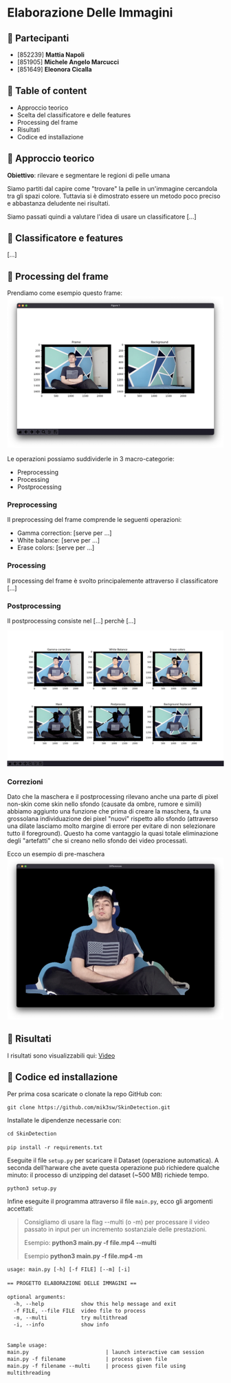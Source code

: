 # Elaborazione Delle Immagini 

## 👥 Partecipanti 
* [852239] **Mattia Napoli**
* [851905] **Michele Angelo Marcucci**
* [851649] **Eleonora Cicalla**


## 🔹 Table of content

* Approccio teorico
* Scelta del classificatore e delle features
* Processing del frame
* Risultati
* Codice ed installazione

## 🔸 Approccio teorico

**Obiettivo**: rilevare e segmentare le regioni di pelle umana

Siamo partiti dal capire come "trovare" la pelle in un'immagine cercandola tra gli spazi colore. Tuttavia si è dimostrato essere un metodo poco preciso e abbastanza deludente nei risultati.

Siamo passati quindi a valutare l'idea di usare un classificatore [...]



## 🔸 Classificatore e features

[...]

## 🔸 Processing del frame
Prendiamo come esempio questo frame:
![](docs/init.png)

Le operazioni possiamo suddividerle in 3 macro-categorie:

* Preprocessing
* Processing
* Postprocessing

### Preprocessing
Il preprocessing del frame comprende le seguenti operazioni:

- Gamma correction: [serve per ...]
- White balance: [serve per ...]
- Erase colors: [serve per ...]

### Processing
Il processing del frame è svolto principalemente attraverso il classificatore [...]

### Postprocessing
Il postprocessing consiste nel [...] perchè [...]

![](docs/processing.png)

### Correzioni
Dato che la maschera e il postprocessing rilevano anche una parte di pixel non-skin come skin nello sfondo (causate da ombre, rumore e simili)
abbiamo aggiunto una funzione che prima di creare la maschera, fa una grossolana individuazione dei pixel "nuovi" rispetto allo sfondo (attraverso una dilate lasciamo molto margine di errore per evitare di non selezionare tutto il foreground). Questo ha come vantaggio la quasi totale eliminazione degli "artefatti" che si creano nello sfondo dei video processati.

Ecco un esempio di pre-maschera
![](docs/differences.png)

## 🔸 Risultati

I risultati sono visualizzabili qui: [Video](docs/final.m4v)

## 🔸 Codice ed installazione

Per prima cosa scaricate o clonate la repo GitHub con:

```
git clone https://github.com/mik3sw/SkinDetection.git
```

Installate le dipendenze necessarie con:

```
cd SkinDetection

pip install -r requirements.txt
```

Eseguite il file <code>setup.py</code> per scaricare il Dataset (operazione automatica). A seconda dell'harware che avete questa operazione può richiedere qualche minuto: il processo di unzipping del dataset (~500 MB) richiede tempo.

```
python3 setup.py
```

Infine eseguite il programma attraverso il file <code>main.py</code>, ecco gli argomenti accettati:
> Consigliamo di usare la flag --multi (o -m) per processare il video passato in input per un incremento sostanziale delle prestazioni.
> 
> Esempio: **python3 main.py -f file.mp4 --multi**
> 
> Esempio **python3 main.py -f file.mp4 -m**


```
usage: main.py [-h] [-f FILE] [--m] [-i]

== PROGETTO ELABORAZIONE DELLE IMMAGINI ==

optional arguments:
  -h, --help            show this help message and exit
  -f FILE, --file FILE  video file to process
  -m, --multi           try multithread
  -i, --info            show info
  

Sample usage:
main.py                         | launch interactive cam session
main.py -f filename             | process given file
main.py -f filename --multi     | process given file using multithreading

```


